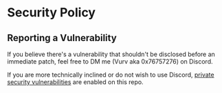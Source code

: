 # Security Policy

## Reporting a Vulnerability

If you believe there's a vulnerability that shouldn't be disclosed before an immediate patch, feel free to DM me (Vurv aka 0x76757276) on Discord.

If you are more technically inclined or do not wish to use Discord, [private security vulnerabilities](https://docs.github.com/en/code-security/security-advisories/guidance-on-reporting-and-writing-information-about-vulnerabilities/privately-reporting-a-security-vulnerability) are enabled on this repo.
